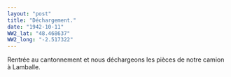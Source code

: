 ```yaml
---
layout: "post"
title: "Déchargement."
date: "1942-10-11"
WW2_lat: "48.468637"
WW2_long: "-2.517322"
---
```


Rentrée au cantonnement et nous déchargeons les pièces de notre camion à Lamballe.


<div class="histoire"></div>

<div class="commentaire"></div>